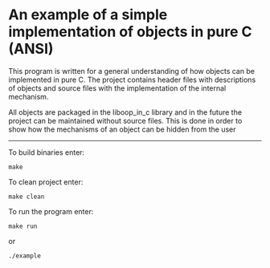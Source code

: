 # An example of a simple implementation of objects in pure C (ANSI)
This program is written for a general understanding of how objects can be implemented in pure C. The project contains header files with descriptions of objects and source files with the implementation of the internal mechanism.

All objects are packaged in the liboop_in_c library and in the future the project can be maintained without source files. This is done in order to show how the mechanisms of an object can be hidden from the user
***
To build binaries enter:
```shell
make
```
To clean project enter:
```shell
make clean
```
To run the program enter:
```shell
make run
```
or
```shell
./example
```